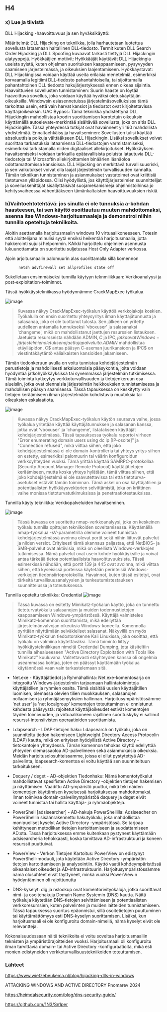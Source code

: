 ## H4

### x) Lue ja tiivistä



DLL Hijacking -haavoittuvuus ja sen hyväksikäyttö:

Määritelmä: DLL Hijacking on tekniikka, jolla harhautetaan luotettua sovellusta lataamaan haitallinen DLL-tiedosto. Termit kuten DLL Search Order Hijacking ja DLL Spoofing kuvaavat tarkasti tiettyjä DLL Hijackingin alatyyppejä.
Hyökkääjien motiivit: Hyökkääjät käyttävät DLL Hijackingia useista syistä, kuten ohjelman suorituksen kaappaamiseen, pysyvyyden saamiseen järjestelmässä, ja oikeuksien laajentamiseen.
Hyökkäystavat: DLL Hijackingissa voidaan käyttää useita erilaisia menetelmiä, esimerkiksi korvaamalla legitiimi DLL-tiedosto pahantahtoisella, tai sijoittamalla pahantahtoinen DLL tiedosto hakujärjestyksessä ennen oikeaa sijaintia.
Haavoittuvien sovellusten tunnistaminen: Suurin haaste on löytää haavoittuva sovellus, joka voidaan käyttää hyväksi oletuskäyttäjän oikeuksilla. Windowsin esiasennetuissa järjestelmäsovelluksissa tämä tarkoittaa usein, että vain harvat kansiot ja tiedostot ovat kirjoitettavissa käyttäjäoikeuksin.
UAC Bypass: Tämä tekniikka yhdistettynä DLL Hijackingiin mahdollistaa koodin suorittamisen korotetuin oikeuksin käyttämällä autoelevate-merkintää sisältävää sovellusta, joka on altis DLL Hijackingille. Tässä yhteydessä tutkijat ovat havainneet yli 160 mahdollista yhdistelmää.
Ennaltaehkäisy ja havaitseminen: Sovellusten tulisi käyttää absoluuttisia polkuja välttääkseen DLL Hijackingin. Lisäksi sovellukset voivat suorittaa tarkastuksia lataamiensa DLL-tiedostojen varmistamiseksi, esimerkiksi tarkistamalla niiden digitaaliset allekirjoitukset. Hyökkäyksen havaitsemiseksi voidaan tarkkailla epätavallisista poluista latautuvia DLL-tiedostoja tai Microsoftin allekirjoittamien binäärien läsnäoloa odottamattomissa kansioissa.
DLL Hijacking on merkittävä turvallisuusriski, ja sen vaikutukset voivat olla laajat järjestelmän turvallisuuden kannalta. Tämän tekniikan tunnistaminen ja asianmukaiset vastatoimet ovat kriittisiä tietoturvan ylläpidossa. Olisi hyödyllistä, jos käyttöjärjestelmien suunnittelijat ja sovelluskehittäjät sisällyttäisivät suojamekanismeja ohjelmistoihinsa jo kehitysvaiheessa vähentääkseen tämänkaltaisten haavoittuvuuksien riskiä.



### b)Vaihtoehtotehtävä: jos sinulla ei ole tunnuksia a-kohdan haasteesen, tai sen käyttö osoittautuu muuten mahdottomaksi, asenna itse Windows-harjoitusmaaleja ja demonstroi niihin tunnilla opeteltuja tekniikoita.

Aloitin asettamalla harjoitusmaalin windows 10 virtuaalikoneeseen. Totesin että aloittelijana minulisi syytä ensiksi heikentää harjoitusmaalia, jotta hakkerointi sujuisi helpommin. KAikki harjoittelu ohjelmien asennusta lukuunottamatta on suoritettu suljetussa Host Only Adapter verkossa.

Ajoin arjoitusmaalin palomuurin alas suorittamalla sillä komennon            
          
          netsh advfirewall set allprofiles state off



Sukelletaan ensimmäiseksi tunnilla käytyyn teknmiiikkaan: Verkkoanalyysi ja post-exploitation-toiminnot.

Tässä hyökkäystekniikassa hyödynnämme CrackMapExec työkalua.

![image](https://github.com/vilikaihola/Tunkeutumistestaus/assets/148875596/f3b28f2b-6ae2-4183-b816-68c1bdca323f)
> Kuvassa näkyy CrackMapExec-työkalun käyttöä verkkojakoja koskien. Työkalulla on ensin suoritettu yhteysyritys ilman käyttäjätunnusta ja salasanaa, joka ei ole tuottanut tulosta. Sen jälkeen on yritetty uudelleen antamalla tunnukseksi 'vboxuser' ja salasanaksi 'changeme', mikä on mahdollistanut jaettujen resurssien listauksen. Jaetuista resursseista nähdään ADMIN$, C$ ja IPC$, jotka ovat Windows-järjestelmien oletuksena jaettuja palveluita. ADMIN$ mahdollistaa etäylläpidon, C$ antaa pääsyn C-aseman juurikansioon ja IPC$ on viestintäkäytäntö väliaikaisten kansioiden jakamiseen.

Tämän tiedonkeruun avulla on voitu tunnistaa kohdejärjestelmän perustietoja ja mahdollisesti arkaluontoisia pääsykohtia, joita voidaan hyödyntää jatkohyökkäyksissä tai syvemmässä järjestelmän tutkimisessa. Tämä toiminta kytkeytyy verkkoturvallisuuden ja tietojenkeruun osa-alueisiin, jotka ovat olennaisia järjestelmän heikkouksien tunnistamisessa ja mahdollisen pääsyn saamisessa. Tässä tapauksessa on keskitytty vain tietojen keräämiseen ilman järjestelmään kohdistuvia muutoksia tai oikeuksien eskalaatiota.

![image](https://github.com/vilikaihola/Tunkeutumistestaus/assets/148875596/98f5a7b3-21e4-44a9-a355-1709d57c6ce6)
> Kuvassa näkyy CrackMapExec-työkalun käytön seuraava vaihe, jossa työkalua yritetään käyttää käyttäjätunnuksen ja salasanan kanssa, jotka ovat 'vboxuser' ja 'changeme', listatakseen käyttäjät kohdejärjestelmässä. Tässä tapauksessa työkalu raportoi virheen "Error enumerating domain users using dc ip [IP-osoite]" ja "Connection refused", mikä viittaa siihen, että joko kohdejärjestelmässä ei ole domain-kontrolleria tai yhteys yritys siihen on estetty, esimerkiksi palomuurin tai väärin konfiguroidun verkkoyhteyden vuoksi.
Tämä yrittää käyttää SAMRPC-protokollaa (Security Account Manager Remote Protocol) käyttäjätietojen keräämiseen, mutta koska yhteys hylätään, tämä viittaa siihen, että joko kohdejärjestelmä ei ole saavutettavissa tai että tietoturva-asetukset estävät tämän toiminnan. Tämä askel on osa käyttäjätilien ja potentiaalisten hyökkäysvektorien selvittämistä, joka on kriittinen vaihe monissa tietoturvatutkimuksissa ja penetraatiotestauksissa.

Tunnilla käyty tekniikka: Verkkopalveluiden havaitseminen.

![image](https://github.com/vilikaihola/Tunkeutumistestaus/assets/148875596/dfe5e15a-f232-47cc-be52-0bce49cfee63)
> Tässä kuvassa on suoritettu nmap-verkkoanalyysi, joka on keskeinen työkalu tunnilla opittujen tekniikoiden soveltamisessa. Käyttämällä nmap-työkalua -sV-parametrilla olemme voineet tunnistaa kohdejärjestelmässä avoinna olevat portit sekä niihin liittyvät palvelut ja niiden versiot. Erityisesti tämä skannaus paljastaa, että NetBIOS- ja SMB-palvelut ovat aktiivisia, mikä on oleellista Windows-verkkojen tutkimisessa. Nämä palvelut ovat usein kohde hyökkäyksille ja voivat antaa tärkeää tietoa potentiaalisista haavoittuvuuksista. Tässä esimerkissä nähdään, että portit 139 ja 445 ovat avoinna, mikä viittaa siihen, että kyseisissä porteissa käytetään perinteisiä Windows-verkkojen tiedonsiirtoprotokollia. Havainnot, kuten tässä esitetyt, ovat tärkeitä turvallisuusanalyysien ja tunkeutumistestauksen suunnittelussa ja toteutuksessa.

Tunnilla opeteltu tekniikka: Credential 
![image](https://github.com/vilikaihola/Tunkeutumistestaus/assets/148875596/2570a572-f239-4cb8-ab41-fef9a3477584)
> Tässä kuvassa on esitetty Mimikatz-työkalun käyttö, joka on tunnettu tietoturvatyökalu salasanojen ja muiden todennustietojen kaappaamiseen Windows-ympäristössä. Käyttäjä valmistelee Mimikatz-komennon suorittamista, mikä edellyttää järjestelmänvalvojan oikeuksia Windows-koneella. Komennolla pyritään näyttämään selväkieliset salasanat. Näkyvillä on myös Mimikatz-työkalun tiedostorakenne Kali Linuxissa, joka osoittaa, että työkalu on valmiina käytettäväksi. Tämä toiminto liittyy hyökkäystekniikkaan nimeltä Credential Dumping, jota käsiteltiin tunnilla aihealueeseen "Active Directory Exploitation with Tools like Mimikatz" kuuluvana. Valitettavasti etäyhteyden kanssa oli ongelmia useammassa kohtaa, joten en päässyt käyttämään työkalua käytännössä vaan vain tarkastelemaan sitä.

* Net.exe - Käyttäjätiedot ja Ryhmähallinta:
Net.exe-komentosarja on integroitu Windows-järjestelmiin tarjoamaan hallintatoimintoja käyttäjätilien ja ryhmien osalta. Tämä sisältää uusien käyttäjätilien luomisen, olemassa olevien tilien muokkauksen, salasanojen nollaamisen ja ryhmäjäsenyyksien hallinnan. Harjoitusympäristössämme 'net user' ja 'net localgroup' komentojen toteuttaminen ei onnistunut kahdesta pääsyystä: rajoitetut käyttäjäoikeudet estivät komentojen täyden toimivuuden, ja virtuaalikoneen rajallinen suorituskyky ei sallinut resurssi-intensiivisten operaatioiden suorittamista.

* Ldapsearch - LDAP-tietojen haku:
Ldapsearch on työkalu, joka on suunniteltu tiedon hakemiseen Lightweight Directory Access Protocolin (LDAP) kautta, mikä on erityisen hyödyllistä Active Directory -tietokantojen yhteydessä. Tämän komennon tehokas käyttö edellyttää yhteyden olemassaoloa AD-palvelimeen sekä asianmukaisia oikeuksia. Meidän harjoitusolosuhteissamme, joissa ei ollut pystytettyä AD-palvelinta, ldapsearch-komentoa ei voitu käyttää sen suunniteltuun tarkoitukseen.

* Dsquery / dsget - AD-objektien Tiedonhaku:
Nämä komentotyökalut mahdollistavat spesifisten Active Directory -objektien tietojen hakemisen ja näyttämisen. Vaadittu AD-ympäristö puuttui, mikä teki näiden komentojen käyttämisen kyseisessä harjoituksessa mahdottomaksi. Ilman toimivaa domain-palvelinympäristöä dsquery ja dsget eivät voineet tunnistaa tai hallita käyttäjä- ja ryhmäobjekteja.

* PowerShell [adsisearcher] - AD-hakuja PowerShellilla:
Adsiseacher on PowerShellin sisäänrakennettu hakutyökalu, joka mahdollistaa monipuoliset kyselyt Active Directory -ympäristössä. Se tarjoaa kehittyneen metodiikan tietojen kartoittamiseen ja suodattamiseen AD:sta. Tässä harjoituksessa emme kuitenkaan pystyneet käyttämään adsisearcheria tehokkaasti, koska tarvittava AD-infrastruktuuri ja koneen resurssit puuttuivat.

* PowerView - Verkon Tietojen Kartoitus:
PowerView on edistynyt PowerShell-moduuli, jota käytetään Active Directory -ympäristön tietojen kartoittamiseen ja analysointiin. Käyttö vaatii kohdeympäristössä oikeanlaiset oikeudet ja AD-infrastruktuurin. Harjoitusympäristössämme nämä olosuhteet eivät täyttyneet, minkä vuoksi PowerView:n hyödyntäminen oli rajoittunutta
 
* DNS-kyselyt:
dig ja nslookup ovat komentorivityökaluja, jotka suorittavat nimi- ja osoitehakuja Domain Name Systemin (DNS) kautta. Näitä työkaluja käytetään DNS-tietojen selvittämiseen ja potentiaalisten verkkoresurssien, kuten palvelinten ja muiden laitteiden tunnistamiseen. Tässä tapauksessa suoritus epäonnistui, sillä osoitetietojen puuttuminen tai käyttämättömyys esti DNS-kyselyn suorittamisen. Lisäksi, kun harjoitusmaali ei ole konfiguroitu domain-nimellä, nämä kyselyt eivät ole relevantteja.
 
 
 
 
Kokonaisuudessaan näitä tekniikoita ei voitu soveltaa harjoitusmaaliin teknisten ja ympäristörajoitteiden vuoksi. Harjoitusmaali oli konfiguroitu ilman tarvittavia domain- tai Active Directory -konfiguraatioita, mikä esti monien edistyneiden verkkoturvallisuustekniikoiden toteuttamisen.

### Lähteet

https://www.wietzebeukema.nl/blog/hijacking-dlls-in-windows

ATTACKING WINDOWS AND ACTIVE DIRECTORY Pnomarev 2024

https://heimdalsecurity.com/blog/dns-security-guide/

https://github.com/1N3/Sn1per
